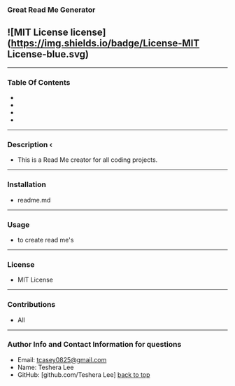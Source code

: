 
###  Great Read Me Generator
## ![MIT License license](https://img.shields.io/badge/License-MIT License-blue.svg)
 
-------------------------------------    
    
### Table Of Contents
- [](#description)
- [](#usage)
- [](#License)
- [](#Author-Info-and-Contact-Information-for-questions)
---------------------------------------     
    
 
### Description ‹
- This is a Read Me creator for all coding projects.
    
--------------------------------------
### Installation
- readme.md
    
--------------------------------------    
 ### Usage
- to create read me's
    
--------------------------------------
 ### License
- MIT License
    
    
--------------------------------------
 ### Contributions
 - All 
    
 --------------------------------------
### Author Info and Contact Information for questions
* Email: tcasey0825@gmail.com
* Name: Teshera Lee
* GitHub: [github.com/Teshera Lee]
[back to top](#Table-Of-Contents)
     